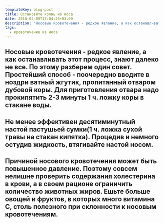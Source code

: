 ```yaml
---
templateKey: blog-post
title: Остановите кровь из носа
date: 2018-04-09T17:04:25+03:00
description: 'Носовые кровотечения - редкое явление, а как останавливать этот процесс'
tags:
  - кровотечение из носа
---
```

## Носовые кровотечения - редкое явление, а как останавливать этот процесс, знают далеко не все.  По этому разберем один совет. Простейший способ - поочередно вводите в ноздри ватный жгутик, пропитанный отваром дубовой коры. Для приготовления отвара надо прокипятить 2-3 минуты 1 ч. ложку коры в стакане воды. 

## Не менее эффективен десятиминутный настой пастушьей сумки(1 ч. ложка сухой травы на стакан кипятка). Процедив и немного остудив жидкость, втягивайте настой носом.

## Причиной носового кровотечения может быть повышенное давление. Поэтому совсем нелишне проверить содержания холестерина в крови, а в своем рационе ограничить количество животных жиров. Ешьте больше овощей и фруктов, в которых много витамина C, столь полезного при склонности к носовым кровотечениям.
